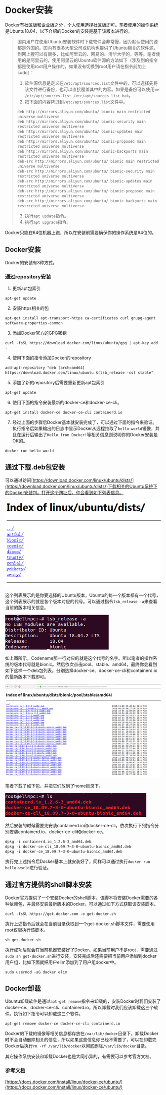 # Docker安装

Docker有社区版和企业版之分，个人使用选择社区版即可。笔者使用的操作系统是Ubuntu18.04，以下介绍的Docker的安装是基于该版本进行的。

> 国内用户在使用Ubuntu安装软件时下载软件会非常慢，因为默认使用的源都是外国的。国内有很多大型公司或机构也提供了Ubuntu相关的软件源，到网上搜可以有很多，比如阿里云的、网易的、清华大学的，等等。笔者使用的是阿里云的，使用阿里云的Ubuntu软件源的方法如下（涉及到的指令都是使用root用户操作的，如果没有切换到root用户请在指令前加上sudo）：
> 1. 软件源信息是定义在`/etc/apt/sources.list`文件中的，可以选择先将该文件进行备份，也可以直接覆盖其中的内容。如果是备份可以使用`mv /etc/apt/sources.list /etc/apt/sources.list.bak`。
> 2. 把下面的内容拷贝到`/etc/apt/sources.list`文件中。
> ```text
> deb http://mirrors.aliyun.com/ubuntu/ bionic main restricted universe multiverse
> deb http://mirrors.aliyun.com/ubuntu/ bionic-security main restricted universe multiverse
> deb http://mirrors.aliyun.com/ubuntu/ bionic-updates main restricted universe multiverse
> deb http://mirrors.aliyun.com/ubuntu/ bionic-proposed main restricted universe multiverse
> deb http://mirrors.aliyun.com/ubuntu/ bionic-backports main restricted universe multiverse
> deb-src http://mirrors.aliyun.com/ubuntu/ bionic main restricted universe multiverse
> deb-src http://mirrors.aliyun.com/ubuntu/ bionic-security main restricted universe multiverse
> deb-src http://mirrors.aliyun.com/ubuntu/ bionic-updates main restricted universe multiverse
> deb-src http://mirrors.aliyun.com/ubuntu/ bionic-proposed main restricted universe multiverse
> deb-src http://mirrors.aliyun.com/ubuntu/ bionic-backports main restricted universe multiverse
> ```
>
> 3. 执行`apt update`指令。
> 4. 执行`apt upgrade`指令。


Docker只能在64位机器上跑，所以在安装前需要确保你的操作系统是64位的。

## Docker安装

Docker的安装有3种方式。

### 通过repository安装

1. 更新apt包索引

```shell
apt-get update
```

2. 安装https相关的包

```shell
apt-get install apt-transport-https ca-certificates curl gnupg-agent software-properties-common
```

3. 添加Docker官方的GPG密钥

```shell
curl -fsSL https://download.docker.com/linux/ubuntu/gpg | apt-key add -
```

4. 使用下面的指令添加Docker的repository

```shell
add-apt-repository "deb [arch=amd64] https://download.docker.com/linux/ubuntu $(lsb_release -cs) stable"
```

5. 添加了新的repository后需要重新更新apt包索引

```shell
apt-get update
```

6. 使用下面的指令安装最新的docker-ce和docker-ce-cli。

```shell
apt-get install docker-ce docker-ce-cli containerd.io
```

7. 经过上面的步骤后Docker基本就安装完成了，可以通过下面的指令来验证。执行指令后如果输出的日志中显示Docker从远程拉取了`hello-world`镜像，并且在运行后输出了`Hello from Docker!`等相关信息则说明你的Docker安装是OK的。

```shell
docker run hello-world
```

## 通过下载.deb包安装

可以通过访问[https://download.docker.com/linux/ubuntu/dists/](https://download.docker.com/linux/ubuntu/dists/)下载相关的Ubuntu系统下的Docker安装包。打开这个网址后，你会看到如下列表信息。

![001.png](image/001.png)

这个列表展示的是你要选择的Ubuntu版本，Ubuntu的每一个版本都有一个代号，这个列表展示的就是各个版本对应的代号。可以通过指令`lsb_release -a`来查看当前的版本相关信息。

![002.png](image/002.png)

如上图所示，Codename那一行对应的就是这个代号的名字。所以笔者的操作系统的版本代号就是bionic。然后依次点击pool、stable、amd64，最终你会看到如下这样一个deb包列表。分别选择docker-ce、docker-ce-cli和containerd.io的最新版本下载即可。

![003.png](image/003.png)

笔者下载了如下包，并把它们放到了home目录下。

![004.png](image/004.png)

然后安装的时候需要先安装containerd.io和docker-ce-cli。依次执行下列指令分别安装containerd.io、docker-ce-cli和docker-ce。

```shell
dpkg -i containerd.io_1.2.6-3_amd64.deb
dpkg -i docker-ce-cli_18.09.7~3-0~ubuntu-bionic_amd64.deb
dpkg -i docker-ce_18.09.7~3-0~ubuntu-bionic_amd64.deb
```

执行完上述指令后Docker基本上就安装好了，同样可以通过执行`docker run hello-world`进行验证。


## 通过官方提供的shell脚本安装

Docker官方提供了一个安装Docker的shell脚本，该脚本将安装Docker需要的各种依赖包，并最终安装最新版本的Docker。可以通过如下方式获取该安装脚本。

```shell
curl -fsSL https://get.docker.com -o get-docker.sh
```

执行上述指令后就会在当前目录获取到一个get-docker.sh脚本文件，需要使用root权限执行该脚本。

```shell
sh get-docker.sh
```

执行成功后就会在当前机器安装好了Docker。如果当前用户不是root，需要通过`sudo sh get-docker.sh`进行安装，安装完成后还需要把当前用户添加到docker用户组，比如下面就把用户elim添加到了用户组docker中。

```shell
sudo usermod -aG docker elim
```

## Docker卸载

Ubuntu卸载软件是通过`apt-get remove`指令来卸载的，安装Docker时我们安装了docker-ce、docker-ce-cli、containerd.io，所以卸载时我们应该卸载这三个软件。执行如下指令可以卸载这三个软件。

```shell
apt-get remove docker-ce docker-ce-cli containerd.io
```


Docker的下载的镜像等相关信息都存放在`/var/lib/docker`目录下，卸载Docker时不会自动删除相关的信息，所以如果这些信息你已经不需要了，可以在卸载完Docker后执行`rm -rf /var/lib/docker`以彻底删除`/var/lib/docker`目录。


其它操作系统安装和卸载Docker也是大同小异的，有需要可以参考官方文档。

### 参考文档

[https://docs.docker.com/install/linux/docker-ce/ubuntu/](https://docs.docker.com/install/linux/docker-ce/ubuntu/)
